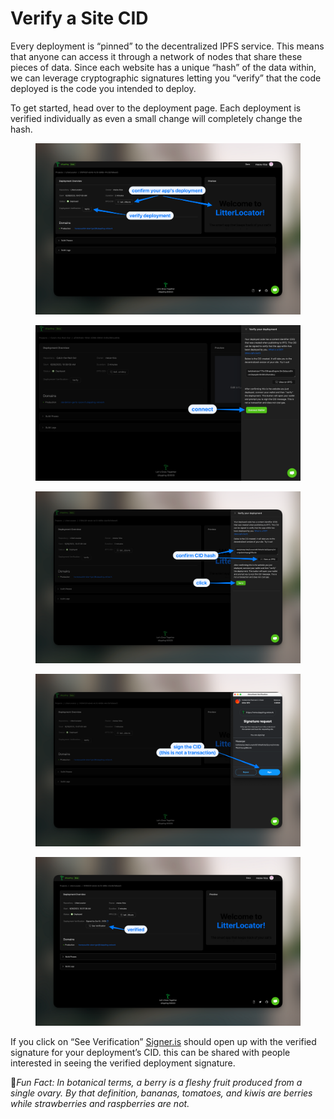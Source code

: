 # Verify a Site CID

Every deployment is “pinned” to the decentralized IPFS service. This means that anyone can access it through a network of nodes that share these pieces of data. Since each website has a unique “hash” of the data within, we can leverage cryptographic signatures letting you “verify” that the code deployed is the code you intended to deploy.

To get started, head over to the deployment page. Each deployment is verified individually as even a small change will completely change the hash.

<figure><img src="../../.gitbook/assets/image (19).png" alt=""><figcaption></figcaption></figure>

<figure><img src="../../.gitbook/assets/image (20).png" alt=""><figcaption></figcaption></figure>

<figure><img src="../../.gitbook/assets/image (21).png" alt=""><figcaption></figcaption></figure>

<figure><img src="../../.gitbook/assets/image (22).png" alt=""><figcaption></figcaption></figure>

<figure><img src="../../.gitbook/assets/image (23).png" alt=""><figcaption></figcaption></figure>

If you click on “See Verification” [Signer.is](https://signer.is/verify/JTdCJTIyY2xhaW1lZF9tZXNzYWdlJTIyJTNBJTIyYmFmeWJlaWFwMzRxNXV4d3p0ZGI3ZHRrZWZzM3E1aWpjcG5xM3Zsdnp0cDRrb2hya3BjZ2kyNnV2aWUlMjIlMkMlMjJzaWduZWRfbWVzc2FnZSUyMiUzQSUyMjB4ZmYwM2EwYTMzYmVkOTkwZTJmZDMyZGViN2FmZjNmY2I4OWFmOTJiOTQzYWI3MjA3NTc0M2E5ZjQ3NGFlZDc1ODIwMTYyOGUwNzgxMjdiNjQzYzQwNTdlMWJkNGJjNmQ2ZDFjNGZlMTllMGZlODEyNTBlNDFiYmE3YTkzNDJmZTMxYyUyMiUyQyUyMmNsYWltZWRfc2lnbmF0b3J5JTIyJTNBJTIyMHhjMTNlREE2YkZGNjY5YjM4NTg2NTBiYzM0RGQ4ODAyZUY5M0QzMUU5JTIyJTdE) should open up with the verified signature for your deployment’s CID. this can be shared with people interested in seeing the verified deployment signature.

:cactus:_Fun Fact: In botanical terms, a berry is a fleshy fruit produced from a single ovary. By that definition, bananas, tomatoes, and kiwis are berries while strawberries and raspberries are not._
